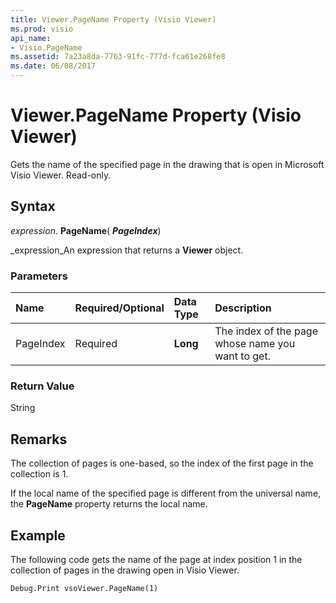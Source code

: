 ```yaml
---
title: Viewer.PageName Property (Visio Viewer)
ms.prod: visio
api_name:
- Visio.PageName
ms.assetid: 7a23a8da-7763-91fc-777d-fca61e268fe8
ms.date: 06/08/2017
---
```



# Viewer.PageName Property (Visio Viewer)

Gets the name of the specified page in the drawing that is open in Microsoft Visio Viewer. Read-only.


## Syntax

 _expression_. **PageName**( **_PageIndex_**)

 _expression_An expression that returns a  **Viewer** object.


### Parameters



|**Name**|**Required/Optional**|**Data Type**|**Description**|
|:-----|:-----|:-----|:-----|
|PageIndex|Required| **Long**|The index of the page whose name you want to get.|

### Return Value

String


## Remarks

The collection of pages is one-based, so the index of the first page in the collection is 1.

If the local name of the specified page is different from the universal name, the  **PageName** property returns the local name.


## Example

The following code gets the name of the page at index position 1 in the collection of pages in the drawing open in Visio Viewer.


```vb
Debug.Print vsoViewer.PageName(1)
```


